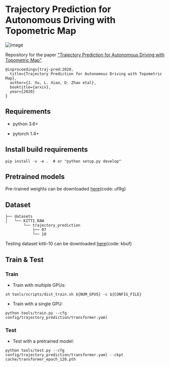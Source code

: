 # Trajectory Prediction for Autonomous Driving with Topometric Map

![image](https://github.com/Jiaolong/trajectory-prediction/tree/main/data/kitti/traj_pred_kitti10.gif)

Repository for the paper ["Trajectory Prediction for Autonomous Driving with Topometric Map"](https://arxiv.org/abs/2105.03869).
```
@inproceedings{traj-pred:2020,
  title={Trajectory Prediction for Autonomous Driving with Topometric Map},
  author={J. Xu, L. Xiao, D. Zhao etal},
  booktitle={arxiv},
  year={2020}
}
```

## Requirements

- python 3.6+

- pytorch 1.4+

## Install build requirements

```shell
pip install -v -e .  # or "python setup.py develop"
```

## Pretrained models

Pre-trained weights can be downloaded [here](https://pan.baidu.com/s/1Ns7qjW352rMXJhleGJN2TQ)(code: uf9g)

## Dataset

```
├── datasets
│   └── KITTI_RAW
        └── trajectory_prediction
            ├── 07
            └── 10
```

Testing dataset kitti-10 can be downloaded [here](https://pan.baidu.com/s/1DrPRNWfMOy7JMc_TOzdV7w)(code: kbuf)

## Train & Test

### Train

* Train with multiple GPUs:
```shell script
sh tools/scripts/dist_train.sh ${NUM_GPUS} -c ${CONFIG_FILE}
```

* Train with a single GPU:
```shell script
python tools/train.py --cfg config/trajectory_prediction/transformer.yaml
```

### Test

* Test with a pretrained model:
```shell script
python tools/test.py --cfg config/trajectory_prediction/transformer.yaml --ckpt cache/transformer_epoch_120.pth
```
